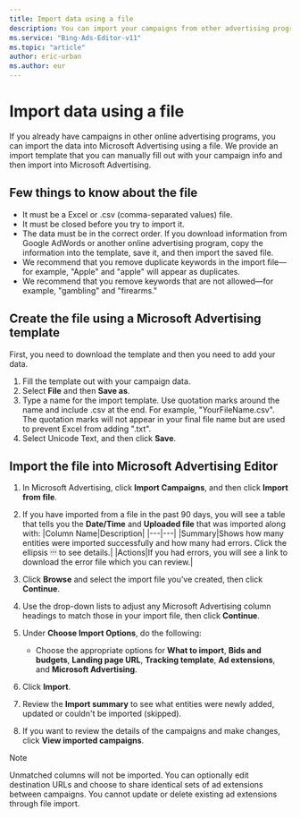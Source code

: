 ```yaml
---
title: Import data using a file
description: You can import your campaigns from other advertising programs using a file.
ms.service: "Bing-Ads-Editor-v11"
ms.topic: "article"
author: eric-urban
ms.author: eur
---
```


# Import data using a file

If you already have campaigns in other online advertising programs, you can import the data into Microsoft Advertising using a file. We provide an import template that you can manually fill out with your campaign info and then import into Microsoft Advertising.

## Few things to know about the file

- It must be a Excel or .csv (comma-separated values) file.
- It must be closed before you try to import it.
- The data must be in the correct order. If you download information from Google AdWords or another online advertising program, copy the information into the template, save it, and then import the saved file.
- We recommend that you remove duplicate keywords in the import file—for example, "Apple" and "apple" will appear as duplicates.
- We recommend that you remove keywords that are not allowed—for example, "gambling" and "firearms."

## Create the file using a Microsoft Advertising template
First, you need to download the template and then you need to add your data.

1. Fill the template out with your campaign data.
1. Select **File** and then **Save as**.
1. Type a name for the import template. Use quotation marks around the name and include .csv at the end. For example, "YourFileName.csv". The quotation marks will not appear in your final file name but are used to prevent Excel from adding ".txt".
1. Select Unicode Text, and then click **Save**.

## Import the file into Microsoft Advertising Editor
1. In Microsoft Advertising, click **Import Campaigns**, and then click **Import from file**.
1. If you have imported from a file in the past 90 days, you will see a table that tells you the **Date/Time** and     **Uploaded file** that was imported along with:
|Column Name|Description|
|---|---|
|Summary|Shows how many entities were imported successfully and how many had errors. Click the ellipsis ![ellipse](../images/BA_ScreenCap_DeliveryDetails.png) to see details.|
|Actions|If you had errors, you will see a link to download the error file which you can review.|

1. Click **Browse** and select the import file you've created, then click **Continue**.
1. Use the drop-down lists to adjust any Microsoft Advertising column headings to match those in your import file, then click **Continue**.
1. Under **Choose Import Options**, do the following:
   - Choose the appropriate options for **What to import**, **Bids and budgets**, **Landing page URL**, **Tracking template**, **Ad extensions**, and **Microsoft Advertising**.

1. Click **Import**.
1. Review the **Import summary** to see what entities were newly added, updated or couldn't be imported (skipped).
1. If you want to review the details of the campaigns and make changes, click **View imported campaigns**.

> [!NOTE]
> Unmatched columns will not be imported.
> You can optionally edit destination URLs and choose to share identical sets of ad extensions between campaigns.
> You cannot update or delete existing ad extensions through file import.


